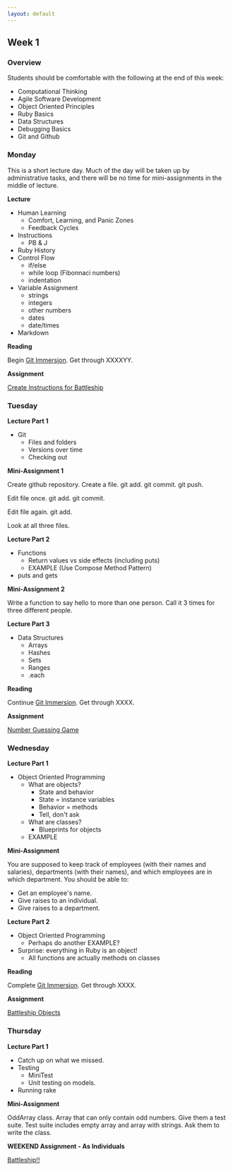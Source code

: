 ```yaml
---
layout: default
---
```


## Week 1

### Overview

Students should be comfortable with the following at the end of this week:

* Computational Thinking
* Agile Software Development
* Object Oriented Principles
* Ruby Basics
* Data Structures
* Debugging Basics
* Git and Github

### Monday

This is a short lecture day.  Much of the day will be taken up by administrative tasks, and there will be no time for mini-assignments in the middle of lecture.

**Lecture**

* Human Learning
  * Comfort, Learning, and Panic Zones
  <!-- My job is to keep you at the outer edge of the Learning Zone -->
  * Feedback Cycles
  <!-- They're important in life. The shorter and more frequent they are, the better. -->
  <!-- You'll be giving the TA daily reports on where you are in the zones. -->
  <!-- 1-6 for lecture, 1-6 for assignment, # of hours for assignment. -->
* Instructions
  * PB & J
* Ruby History
* Control Flow
  * if/else
  * while loop (Fibonnaci numbers)
  * indentation
* Variable Assignment
  * strings
  * integers
  * other numbers
  * dates
  * date/times
* Markdown

**Reading**

Begin [Git Immersion](http://gitimmersion.com/).  Get through XXXXYY.

**Assignment**

[Create Instructions for Battleship](https://github.com/tiyd-rails-2015-01/w1a-battleship-instructions)

### Tuesday

**Lecture Part 1**

* Git
  * Files and folders
  * Versions over time
  * Checking out

**Mini-Assignment 1**

Create github repository.  Create a file.  git add.  git commit.  git push.

Edit file once.  git add.  git commit.

Edit file again.  git add.

Look at all three files.

**Lecture Part 2**

* Functions
  * Return values vs side effects (including puts)
  * EXAMPLE (Use Compose Method Pattern)
* puts and gets

**Mini-Assignment 2**

Write a function to say hello to more than one person.  Call it 3 times for three different people.

**Lecture Part 3**

* Data Structures
  * Arrays
  * Hashes
  * Sets
  * Ranges
  * .each

**Reading**

Continue [Git Immersion](http://gitimmersion.com/).  Get through XXXX.

**Assignment**

[Number Guessing Game](https://github.com/tiyd-rails-2015-01/w1b-number-guessing)

### Wednesday

**Lecture Part 1**

* Object Oriented Programming
  * What are objects?
    * State and behavior
    * State = instance variables
    * Behavior = methods
    * Tell, don't ask
  * What are classes?
    * Blueprints for objects
  * EXAMPLE

**Mini-Assignment**

You are supposed to keep track of employees (with their names and salaries), departments (with their names), and which employees are in which department.  You should be able to:

* Get an employee's name.
* Give raises to an individual.
* Give raises to a department.

**Lecture Part 2**

* Object Oriented Programming
  * Perhaps do another EXAMPLE?
* Surprise: everything in Ruby is an object!
  * All functions are actually methods on classes

**Reading**

Complete [Git Immersion](http://gitimmersion.com/).  Get through XXXX.

**Assignment**

[Battleship Objects](https://github.com/tiyd-rails-2015-01/w1c-battleship-objects)

### Thursday

**Lecture Part 1**

* Catch up on what we missed.
* Testing
  * MiniTest
  * Unit testing on models.
* Running rake

**Mini-Assignment**

OddArray class.  Array that can only contain odd numbers.  Give them a test suite.  Test suite includes empty array and array with strings.  Ask them to write the class.

**WEEKEND Assignment - As Individuals**

[Battleship!!](https://github.com/tiyd-rails-2015-01/w1d-battleship)
